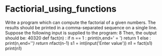 # Factiorial_using_functions
Write a program which can compute the factorial of a given numbers. The results should be printed in a comma-separated sequence on a single line. Suppose the following input is supplied to the program: 8 Then, the output should be: 40320
def fact(n) :
    if n == 1 :
        print(n,end=' = ')
        return 1
    else :
        print(n,end='*')
        return n*fact(n-1)
s1 = int(input('Enter value'))
n1 = fact(s1)
print(n1)
